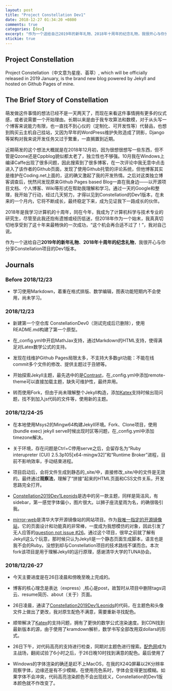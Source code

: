 ```yaml
---
layout: post
title: "Project Constellation Dev1"
date: 2018-12-27 01:34:20 +0800
comments: true
categories: [dev]
excerpt: "作为一个送给自己2019年的新年礼物、2018年十周年的纪念礼物，我很开心与你分享Constellation项目的Dev1版本。"
stickie: true
---
```


## Project Constellation

Project Constellation（中文意为星座、荟萃）, which will be officially released in 2019 January, is the brand new blog powered by Jekyll and hosted on Github Pages of mine.

## The Brief Story of Constellation

萌发做这件事情的想法已经不是一天两天了，而现在来看这件事情拥有更多的仪式感，或者说需要一个开始理由。长期以来是由于我专攻算法和数模，对于从头写一个博客来说能力有限，也一直找不到心仪的（定制化、可开发性等）代替品，也想到购买云主机自己挂站，又因为早年的WordPress维护失败造成了阴影，Django等架构对我来说开发任务又过于繁重，一直搁置到近期。

近期萌发的这个想法大概就是在2018年12月初，因为很想很想写一些东西，但不管是Qzone还是Cppblog貌似都太老了，独立性也不够强。10月我在Windows上编译Caffe出现了很多问题，因此搜索到了很多博客，在一次评论中我无意中点击进入了该作者的Github页面，发现了使用Github托管的评论系统，但他博客其实是维护在Coding.net上面的，这的确又激起了我的开发热情。之后对这类独立博客调查后，恍然间发现原来Github Pages based Blog一直在我身边——以开源项目文档、个人博客、Wiki等形式在帮助我理解和学习。通过一天的Google和整理，我开始了行动，经过几天努力，才得以见到Constellation的Dev1版本，在未来的一个月内，它将不断成长，最终稳定下来，成为见证我下一路成长的伙伴。

2018年是我学习计算机的十周年，同在今年，我成为了计算机科学与技术专业的研究生，尽管至此我还抱有遗憾或经历低迷，但2018年作为一个始末，我真真切切地享受到了这十年来最畅快的一次成功，“这个机会再合适不过了！”，我对自己说。

作为一个送给自己**2019年的新年礼物**、**2018年十周年的纪念礼物**，我很开心与你分享Constellation项目的Dev1版本。

## Journals

### Before 2018/12/23

- 学习使用Markdown，着重在格式排版、数学编辑，图表功能短期内不会使用，尚未学习。

### 2018/12/23

- 新建第一个空仓库 ConstellationDev0（测试完成后已删除），使用README.md构建了第一个原型。

- 在_config.yml中开启MathJax支持，通过Markdown的HTML支持，使得满足对Latex数学公式的支持。

- 发现在线维护Github Pages局限太多，不支持大多数git功能：不能在线commit多个文件的修改、提供主题过于丑陋等。

- 开始探索Jekyll主题，最先选中的是[Contrast](https://github.com/niklasbuschmann/contrast)，在_config.yml中添加remote-theme可以直接加载主题，缺失可维护性，最终弃用。

- 转而使用Fork，但由于尚未理解整个Jekyll构造，添加[Katex](https://katex.org/)支持时候出现问题，找不到加入js代码的文件等，使用新的主题。

### 2018/12/24-25

- 在本地使用Msys2的Mingw64构建Jekyll环境。Fork、Clone项目，使用(bundle exec) jekyll serve时候出现时区等问题，在_config.yml中添加timezone解决。

- 关于环境，存在问题是Ctrl+C停用serve之后，会留存名为“Ruby interupreter (CUI) 2.5.3p105[x64-mingw32]”和“Runtime Broker”进程，目前不影响效率，手动结束进程。

- 项目启动后，会将文件生成到静态的_site/中，直接修改_site/中的文件是无效的。最终通过**观察法**，理解了“拼接”起来的HTML页面和CSS文件关系，开发思路完全打开。

- [Constellation2019Dev1Leonids](https://github.com/sleeplessai/Constellation2019Dev1Leonids)是选中的另一款主题，同样是简洁风，有sidebar，第一感觉字体偏小，图片很大。以狮子座流星雨为名，的确很吸引我。

- [mirror-web](https://github.com/sleeplessai/mirror-web)是清华大学开源镜像站的网站项目。作为[我唯一指定的开源镜像站](https://tuna.moe/)，它的页面设计和功能真的非常棒，一度成为我想模仿的对象，因此引发了无人应答的[question not issue #26](https://github.com/tuna/blogroll/issues/26)。通过这个项目，很早之前就了解有Jekyll这么个玩意，那时候只认为Jekyll是一个静态页面生成脚本，语言也是我不会的Ruby。没想到却与Constellation项目的技术路线不谋而合。本次fork该项目是用于理解Jekyll的运行原理，感谢清华大学的TUNA协会。

### 2018/12/26-27

- 今天主要进度是在26日凌晨和傍晚至晚上完成的。

- 博客的核心理念是表达（express）,核心是post，故暂时从项目中删除tags词云、resume简历、about（关于）页面。

- 26日凌晨，通读了[Constellation2019Dev1Leonids](https://github.com/sleeplessai/Constellation2019Dev1Leonids)的代码，在主题色和头像文件上做出了更改，我对原生配色不满意，需要重新寻找配色。

- 顺带解决了[Katex](https://katex.org/)的支持问题，拥有了更快的数学公式渲染速度。到CDN找到最新版本的源，由于使用了kramdown解析，数学书写全部改用双dollars的形式。

- 26日下午，对代码高亮的支持进行检查，同期对主题色进行搜索。[配色网](http://peise.net)成为主战场，翻阅试验了6小时之后，于26日晚10时找到满意的配色。最后使用了

- Windows的字体渲染的确还是赶不上MacOS，在我的X24Q屏幕以2K分辨率观察字体，边缘还是有不少模糊，在使用亮色系时，字体会变得更加模糊。如果字体不会冲突，代码高亮渲染颜色不会出现歧义，Constellation的Dev1版本颜色就不作改变了。
